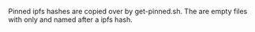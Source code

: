 Pinned ipfs hashes are copied over by get-pinned.sh. The are empty files with only and named after a ipfs hash.
